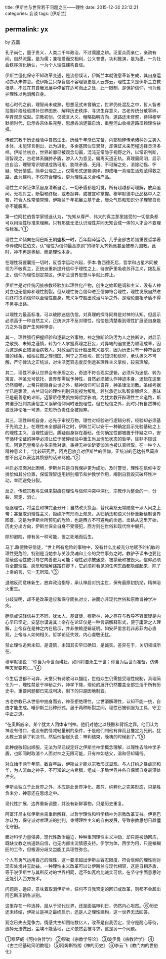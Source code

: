 title: 伊斯兰与世界若干问题之三——理性
date: 2015-12-30 23:12:21
categories: 妄谈
tags: [伊斯兰]

permalink: yx
---

by [齐谐](http://caute.net/about/)

孔子尚仁，墨子贵义，人类二千年政治，不过儒墨之辨。泛爱众而亲仁，亲疏有间，自然流露，是为儒；兼相爱而交相利，公义普世，功利推演，是为墨。一为社会秩序演化确认，一为个人理性建构自信。

伊斯兰僵化保守不知改革变通，是流俗误认，伊斯兰本就锐意革新生成，其自身运动亦从未停息。说伊斯兰只存盲信不容理智更是人云亦云，理性主义是伊斯兰立教根基，不过在其自我发展中停留在适可而止之处，此一限制，是保护信仰，也为维护理性以免消解自身。
<!--more-->

轴心时代之前，理智尚未成熟，思想范式未曾确立，世界仍处混乱之中，哲人智者拾掇片段经验拼补世界图景、解释历史秩序、寻求生存意义，古老传统分散零碎，孕育观念成型。宗教初创，仅微言大义，粗略指明方向，道路还未修整，待得穆罕默德时代，启示各宗体系完整，思想各派逻辑自洽，重整河山收拾道路须赖理性抉择。

传统宗教于历史经验中自然生出，历经千年渐已完备，内部琐碎传承诸种对立铸入本体，未能轻言剔出，此为进化，多余基因似显累赘，却保证未来历程选择灵活多样。伊斯兰初立，世界轮廓已被观念勾画，混沌无常隐于视野之外，以常识判断，理智观之，古老体系臃肿矛盾，渗入人为意见，偏离天道正轨。真理需简明，启示应自洽，理智常识堪堪成熟可用，剔除矛盾、无用、不可解之处，消除动摇、怀疑、软弱情感。简单公理之上，仅需形式逻辑演绎，即成唯一真理生活规范得救之路，此为建构，不仅符合理性，更为理性主义合格产品。

理性主义保证体系自身清晰自洽，一切矛盾都是幻觉，所有超越都可理解，放弃追问，无视对立，断裂和终极，或者摒弃，或被宣称掌握。穆罕默德中正品格中人之智，符合人性常情常理，伊斯兰千年拓展立基于此，庸众气质和知识分子理智自负亦不能脱离。

第一位阿拉伯哲学家铿迭认为，“先知从尊严、伟大的真主那里接受的一切信条都可以用理性标准来理解。只有那些无法认识理性并同无知合成一体的人才会不要理性标准。”①

理性主义倾向在阿巴斯王朝盛极一时，百年翻译运动，几乎全部古希腊重要哲学著作译成阿拉伯文，认“理性为信仰最高原则”的穆尔太齐赖派甚至被奉为国教。此时，神不再是奥秘，而是理性本身。

在理性将要囊括一切时，反哲学运动兴起，伊本.鲁西德死后，哲学和占星术同被视为不敬真主，正统派重新提升信仰于理性之上，待安萨里吸收苏菲主义，拨乱反正，信仰为理性划定禁区，伊斯兰世界思想斗争就此停止。

伊斯兰是对传统闪族宗教经验加以理性化产物，创生之始即是调和主义，没有人神对立也无信仰和理性割裂，但从理性符合信仰进至信仰符合理性，理性发展自然进程终将取消信仰以至理性自身，教义争夺超出政治斗争之外，是理论自相矛盾不得不另寻出路。

以理性为最高标准，可以破除迷信伪信，对真理的探寻同样是对神的认知。但启示必须高于一种自然主义，正统派并不反对理性，恰恰是清楚看到理性扩展至自身能力之外将要产生何种悖谬。

其一，理性强行把握经验和逻辑之外事物，神之独断论玷污为人之独断论，对启示之敬畏、未知之谨慎，转为个人掌握真理之狂妄，对异端的迫害更为顺理成章，因为这是纠正错误治病救人，对政治的设计超出教义要求，因为历史只有一种符合逻辑的线条，如柏拉图之理想国、列宁之苏维埃。区分知识和信仰，承认奥义不可解，严守律法之正统派，对生活宽容态度反倒远甚理性主义掌权，较易理解。

其二，理性不承认世界会有矛盾之处，奇迹不符合现实逻辑，必须斥为迷信、转为寓言，神圣无可依托，世界却需赋予神性，自然必须被认作神迹本身，逻辑在这里仍然顺畅，上帝只能隐身尘世之外，精神信仰可以自存，神圣律法消散。圣经考据学已是亵渎，古兰词句的理性判别只能视为叛乱，若张承迁以私智妄解经义，愚昧已是最善意的论断。迈蒙尼德受凯拉姆哲学影响，为犹太教开辟理性主义道路，斯宾诺莎批判其庸俗主义误解信仰同时诋毁理性，但在轻信之外，此时只有自然神论或泛神论唯一可选，先知所负责任全被抛弃。

其三，理性审视自身，必先于审视万物，理性对经验进行逻辑分析，经验却必须基于先验之上。在理性未全部展开之时，伊斯兰可以安于一种确定启示先验基础之上的理性主义，当理性返归，质疑自身存在基础，任何确定性都被置于怀疑之中，安守循环论证的神学必须让位于破碎经验中重生尚且惶恐状态的哲学，除非不顾诚实。阿克巴皇帝举办多宗教对话，秉持无神论斫婆伽派也被认真听取。在一种个人精神意义上，“比较研究后，阿克巴放弃对伊斯兰的信仰，正统派的巴达翁尼简直想不出足以表达其愤怒的话来骂他。”②

神启必须面对此困境，伊斯兰只是自我保护更为成功，及时警觉，理性在信仰中安排恰如其分位置，保留理智运用辨别细节和护教学作用，阉割自我毁灭破坏性冲动，幸而避免分裂。

反之，传统宗教与生俱来裂痕在理性与信仰冲突中深化，宗教作为整全的一，分裂、否定、消亡。

驱逐理性，将尘世和神完全分开；自然改头换面，替代喜怒无常随意干涉人间之上帝；甚至取消理性主义，拒绝所有形而上观念，从归纳法和语义分析重新绘制世界图景。这是为伊斯兰所预见的危险，也是西方不可避免的命运。岔路从这里开始，历史分出方向，伊斯兰保全自身不受侵犯，西方则在世俗和现代性中展开。

除却避险，却有另一种可能，置之死地而后生。

马丁.路德教导信徒，“世上所有危险的事物中，没有什么比被充分地赋予的机敏的理性更危险，特别是当她参与关涉灵魂和上帝的灵性事务之时。教驴子读书也要比蒙蔽这理性或引导它向善更为可能；理性必须被迷惑、被蒙蔽和被毁灭。信仰必须将全部理性、感觉和理解践踏在脚下，它必须将看见的任何东西都隐藏起来，除了上帝的言，它一无所知。”③

退缩反而意味新生，放弃政治指导，承认神启对抗尘世，保有最原初执拗，精神浴火重生。

分歧显明，却不是改革适应和保守固执对立，进而亦非现代世俗和原教旨神学冲突。

确信或说轻信并无不同，犹太人、基督徒、穆斯林，神之存在与教导不容置疑是内心早已坚定，安瑟尔谟说其上帝存在论证仅是一种言语解释形式，便于庸常之人理解，上帝存在是神之内在启示，并非依赖逻辑证明。如安萨里言若非苏菲内心直观，上帝与人如何相关。哲学论证失效，内心虔敬无扰。

禁止理性追索未知，是谨慎，未知其实早已确知，是诚实。差异在于，关切领域所在。

穆罕默德说：“你当为今世而耕耘，如同将要永生于世；你当为后世而准备，仿佛明天就要死亡。”④

今生后世都不可弃，天堂只有诗歌可以描绘，世俗众生仍需接受理性规制，真理简化为一，理性禁足于神秘之外，神学下降，理论的展开仍然覆盖全部生活于所有历史中。重要问题都已完成判决，剩下的只是因地制宜。

古老宗教已从世俗中抽身而去，神圣拒绝理性，尘世消解理性，认知不能一统，自由才能生成。唯伊斯兰此种形式，居于两种断裂之间，理性已被驯服为工具，守卫中正之道。

“在奥斯威辛，某个犹太人团体审判神。他们对他定以残酷和背叛之罪。他们认为神没有借口，也没有酌情减轻量刑的条件，于是他们判他有罪而且推定为死刑。犹太教士宣读了判决书。然后他抬起头说：审判结束，晚祷的时候到了。”⑤

此种虔敬超出顺服，无法为早已规定好之伊斯兰神学概念理解，以理性去除神学矛盾，也即同时取消个人面对神之无限可能，只有神如慈父，温和但却庸俗。

对立始于两千年前，数百年后，伊斯兰才能以宗教形式显现。与人订约之暴虐耶和华，为人流血之神子，不可知论之古希腊，组成一矛盾世界并各自保留自身最深处冲突。

伊斯兰独立于此世界之外，本应是此世界净化、裁剪、纯粹化之完美形态，只是胜负未分，神意还在思虑之中。

现代性扩展，边界重新调整，并没有新鲜事物，只是历史重复。

阿富汗尼主张伊斯兰需重新解释，以哲学理性和科学精神为宗教改革支柱。伊克巴尔认为，保守派对唯理派的批判，束缚理性主义的自由发展，导致宗教思想日趋僵化守旧。

面对科学力量侵袭，现代性政治逼迫，种种重回理性主义冲动，却只是被动回应，既缺立教之初道路自信，也无内部主流情感支持。伊学为体，西学为用，只是裱糊匠的工作，但根源分歧又岂能工具理性弥合。

个人有勇气运用自己的理性，这一要求超出伊斯兰容忍限度，符合信仰的理性则对现实处境并无助益。一种理性主义改革可以让伊斯兰与现代相容，这是自相矛盾，等于说伊斯兰与其所反对的世界相同，远不如瓦哈比诚实可信，在坚守字面意思时还能引入西方技术。

问题是，适应，意味着取消伊斯兰，任何不自我否定的回归或改革，则都不会超出阿巴斯王朝各派别。

这里存在一种选择，屈从于现代世界，还是面临审判日，仍然内心坦然。⑥历史还未终结，伊斯兰是神之最终启示，还是人之理性建构，这一世界无法回答。

观念已失去竞争力，情感共生却团结数亿人，改革是自我否定，坚守是耐心等待，选择无法做出，尘埃不能落地，正义依然会被寻求，这是另一个问题。

①穆萨威《阿拉伯哲学》
②缪勒《宗教学导论》
③波伊曼《宗教哲学》
④《古兰经基础简明教程》
⑤阿姆斯特朗《神的历史》
⑥李云飞《教门内的世俗化》
